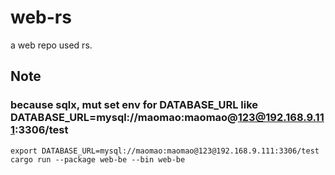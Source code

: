 # web-rs
a web repo used rs.

## Note
### because sqlx, mut set env for DATABASE_URL like DATABASE_URL=mysql://maomao:maomao@123@192.168.9.111:3306/test
    export DATABASE_URL=mysql://maomao:maomao@123@192.168.9.111:3306/test
    cargo run --package web-be --bin web-be 